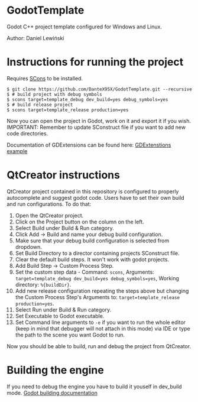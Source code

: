 # GodotTemplate
Godot C++ project template configured for Windows and Linux.

Author: Daniel Lewiński

# Instructions for running the project

Requires [SCons](https://scons.org/pages/download.html) to be installed.

```console
$ git clone https://github.com/DanteX95X/GodotTemplate.git --recursive
$ # build project with debug symbols
$ scons target=template_debug dev_build=yes debug_symbols=yes
$ # build release project
$ scons target=template_release production=yes
```

Now you can open the project in Godot, work on it and export it if you wish.
IMPORTANT: Remember to update SConstruct file if you want to add new code directories.

Documentation of GDExtensions can be found here:
[GDExtenstions example](https://docs.godotengine.org/en/stable/tutorials/scripting/gdextension/gdextension_cpp_example.html)

# QtCreator instructions

QtCreator project contained in this repository is configured to properly autocomplete and suggest godot code.
Users have to set their own build and run configurations.
To do that:

1. Open the QtCreator project.
1. Click on the Project button on the column on the left.
1. Select Build under Build & Run category.
1. Click Add -> Build and name your debug build configuration.
1. Make sure that your debug build configuration is selected from dropdown.
1. Set Build Directory to a director containing projects SConstruct file.
1. Clear the default build steps. It won't work with godot projects.
1. Add Build Step -> Custom Process Step.
1. Set the custom step data - Command: `scons`, Arguments: `target=template_debug dev_build=yes debug_symbols=yes`, Working directory: `%{buildDir}`.
1. Add new release configuration repeating the steps above but changing the Custom Process Step's Arguments to: `target=template_release production=yes`.
1. Select Run under Build & Run category.
1. Set Executable to Godot executable.
1. Set Command line arguments to `-e` if you want to run the whole editor (keep in mind that debugger will not attach in this mode)  via IDE or type the path to the scene you want Godot to run.

Now you should be able to build, run and debug the project from QtCreator.

# Building the engine

If you need to debug the engine you have to build it youself in dev_build mode.
[Godot building documentation](https://docs.godotengine.org/en/latest/contributing/development/compiling/)

